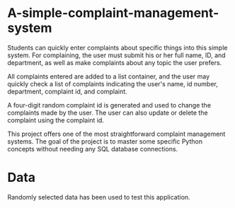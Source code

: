 # A-simple-complaint-management-system
Students can quickly enter complaints about specific things into this simple system. For complaining, the user must submit his or her full name, ID, and department, as well as make complaints about any topic the user prefers. 

All complaints entered are added to a list container, and the user may quickly check a list of complaints indicating the user's name, id number, department, complaint id, and complaint. 

A four-digit random complaint id is generated and used to change the complaints made by the user. The user can also update or delete the complaint using the complaint id. 

This project offers one of the most straightforward complaint management systems. The goal of the project is to master some specific Python concepts without needing any SQL database connections.

# Data 
Randomly selected data has been used to test this application.
